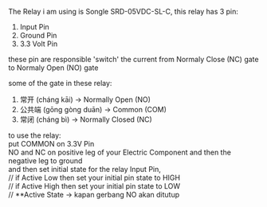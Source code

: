 The Relay i am using is Songle SRD-05VDC-SL-C, this relay has 3 pin:
1. Input Pin
2. Ground Pin
3. 3.3 Volt Pin

  
these pin are responsible 'switch' the current from Normaly Close (NC) gate to Normaly Open (NO) gate  

some of the gate in these relay:
1. 常开 (cháng kāi) → Normally Open (NO)
2. 公共端 (gōng gòng duān) → Common (COM)
3. 常闭 (cháng bì) → Normally Closed (NC)

to use the relay:  
put COMMON on 3.3V Pin  
NO and NC on positive leg of your Electric Component and then the negative leg to ground  
and then set initial state for the relay Input Pin,  
//    if Active Low then set your initial pin state to HIGH  
//    if Active High then set your initial pin state to LOW  
//       **Active State -> kapan gerbang NO akan ditutup  
